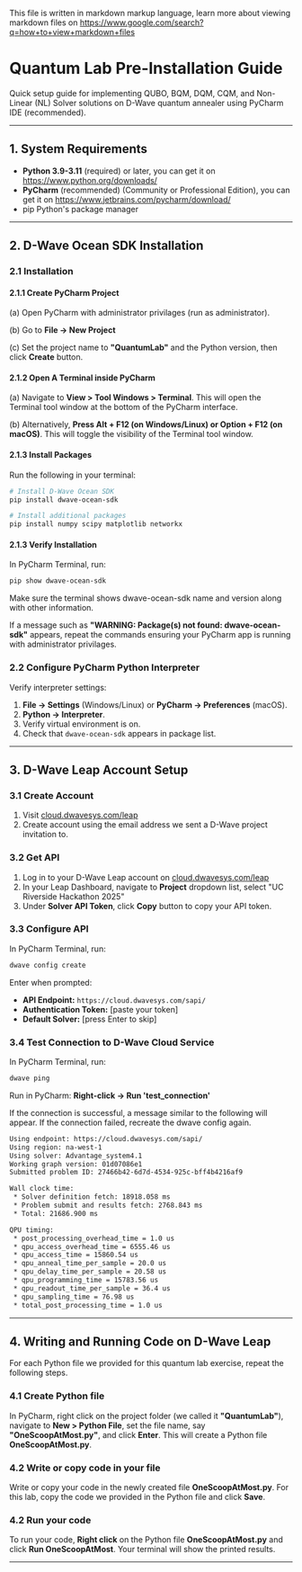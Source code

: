 This file is written in markdown markup language, learn more about viewing markdown files on https://www.google.com/search?q=how+to+view+markdown+files

# Quantum Lab Pre-Installation Guide

Quick setup guide for implementing QUBO, BQM, DQM, CQM, and Non-Linear (NL) Solver solutions on D-Wave quantum annealer using PyCharm IDE (recommended).

---

## 1. System Requirements


- **Python 3.9-3.11** (required) or later, you can get it on https://www.python.org/downloads/
- **PyCharm** (recommended) (Community or Professional Edition), you can get it on https://www.jetbrains.com/pycharm/download/
- pip Python's package manager

---

## 2. D-Wave Ocean SDK Installation

### 2.1 Installation

#### 2.1.1 Create PyCharm Project

(a) Open PyCharm with administrator privilages (run as administrator).

(b) Go to **File → New Project** 

(c) Set the project name to **"QuantumLab"** and the Python version, then click **Create** button.

#### 2.1.2 Open A Terminal inside PyCharm

(a) Navigate to **View > Tool Windows > Terminal**. This will open the Terminal tool window at the bottom of the PyCharm interface.

(b) Alternatively, **Press Alt + F12 (on Windows/Linux) or Option + F12 (on macOS)**. This will toggle the visibility of the Terminal tool window. 

#### 2.1.3 Install Packages

Run the following in your terminal:

```bash
# Install D-Wave Ocean SDK
pip install dwave-ocean-sdk

# Install additional packages
pip install numpy scipy matplotlib networkx
```

#### 2.1.3 Verify Installation
In PyCharm Terminal, run:
```bash
pip show dwave-ocean-sdk
```

Make sure the terminal shows dwave-ocean-sdk name and version along with other information. 

If a message such as **"WARNING: Package(s) not found: dwave-ocean-sdk"** appears, repeat the commands ensuring your PyCharm app is running with administrator privilages.

### 2.2 Configure PyCharm Python Interpreter

Verify interpreter settings:
1. **File → Settings** (Windows/Linux) or **PyCharm → Preferences** (macOS).
2. **Python → Interpreter**.
3. Verify virtual environment is on.
4. Check that `dwave-ocean-sdk` appears in package list.

---

## 3. D-Wave Leap Account Setup

### 3.1 Create Account

1. Visit [cloud.dwavesys.com/leap](https://cloud.dwavesys.com/leap/)
2. Create account using the email address we sent a D-Wave project invitation to.

### 3.2 Get API 

1. Log in to your D-Wave Leap account on [cloud.dwavesys.com/leap](https://cloud.dwavesys.com/leap/)
2. In your Leap Dashboard, navigate to **Project** dropdown list, select "UC Riverside Hackathon 2025"
3. Under **Solver API Token**, click **Copy** button to copy your API token.

### 3.3 Configure API


In PyCharm Terminal, run:
```bash
dwave config create
```

Enter when prompted:
- **API Endpoint:** `https://cloud.dwavesys.com/sapi/`
- **Authentication Token:** [paste your token]
- **Default Solver:** [press Enter to skip]


### 3.4 Test Connection to D-Wave Cloud Service
In PyCharm Terminal, run:
```bash
dwave ping
```

Run in PyCharm: **Right-click → Run 'test_connection'**

If the connection is successful, a message similar to the following will appear. If the connection failed, recreate the dwave config again.

```bash
Using endpoint: https://cloud.dwavesys.com/sapi/
Using region: na-west-1
Using solver: Advantage_system4.1
Working graph version: 01d07086e1
Submitted problem ID: 27466b42-6d7d-4534-925c-bff4b4216af9

Wall clock time:
 * Solver definition fetch: 18918.058 ms
 * Problem submit and results fetch: 2768.843 ms
 * Total: 21686.900 ms

QPU timing:
 * post_processing_overhead_time = 1.0 us
 * qpu_access_overhead_time = 6555.46 us
 * qpu_access_time = 15860.54 us
 * qpu_anneal_time_per_sample = 20.0 us
 * qpu_delay_time_per_sample = 20.58 us
 * qpu_programming_time = 15783.56 us
 * qpu_readout_time_per_sample = 36.4 us
 * qpu_sampling_time = 76.98 us
 * total_post_processing_time = 1.0 us
```

---

## 4. Writing and Running Code on D-Wave Leap

For each Python file we provided for this quantum lab exercise, repeat the following steps.

### 4.1 Create Python file

In PyCharm, right click on the project folder (we called it **"QuantumLab"**), navigate to **New > Python File**, set the file name, say **"OneScoopAtMost.py"**, and click **Enter**. This will create a Python file **OneScoopAtMost.py**.

### 4.2 Write or copy code in your file

Write or copy your code in the newly created file **OneScoopAtMost.py**. For this lab, copy the code we provided in the Python file and click **Save**.

### 4.2 Run your code

To run your code, **Right click** on the Python file **OneScoopAtMost.py** and click **Run OneScoopAtMost**. Your terminal will show the printed results.

---
